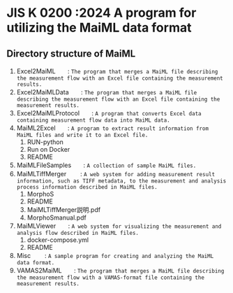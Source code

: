 # JIS K 0200 :2024 A program for utilizing the MaiML data format 

## Directory structure of MaiML
1. Excel2MaiML　　: `The program that merges a MaiML file describing the measurement flow with an Excel file containing the measurement results.`
1. Excel2MaiMLData　　: `The program that merges a MaiML file describing the measurement flow with an Excel file containing the measurement results.`
1. Excel2MaiMLProtocol　　: `A program that converts Excel data containing measurement flow data into MaiML data.`
1. MaiML2Excel　　: `A program to extract result information from MaiML files and write it to an Excel file.`
   1. RUN-python
   2. Run on Docker
   3. README
1. MaiMLFileSamples　　: `A collection of sample MaiML files.`
1. MaiMLTiffMerger 　　: `A web system for adding measurement result information, such as TIFF metadata, to the measurement and analysis process information described in MaiML files.`
   1. MorphoS
   2. README
   3. MaiMLTiffMerger説明.pdf
   4. MorphoSmanual.pdf
1. MaiMLViewer　　: `A web system for visualizing the measurement and analysis flow described in MaiML files.`
   1. docker-compose.yml
   2. README
1. Misc 　　: `A sample program for creating and analyzing the MaiML data format.`
1. VAMAS2MaiML　　: `The program that merges a MaiML file describing the measurement flow with a VAMAS-format file containing the measurement results.`

